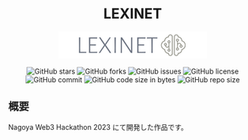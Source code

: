 <h1 align="center">LEXINET</h1>
<p align="center">
  <img src="./packages/frontend/src/assets/logo.svg" alt="callstack" width="300" />
</p>

<p align="center">
   <img src="https://img.shields.io/github/stars/calloc134/callstack?style=flat-square" alt="GitHub stars" />
    <img src="https://img.shields.io/github/forks/calloc134/callstack?style=flat-square" alt="GitHub forks" />
    <img src="https://img.shields.io/github/issues/calloc134/callstack?style=flat-square" alt="GitHub issues" />
    <img src="https://img.shields.io/github/license/calloc134/callstack?style=flat-square" alt="GitHub license" />
    <img src="https://img.shields.io/github/last-commit/calloc134/callstack?style=flat-square" alt="GitHub commit" />
    <img src="https://img.shields.io/github/languages/code-size/calloc134/callstack?style=flat-square" alt="GitHub code size in bytes" />
    <img src="https://img.shields.io/github/repo-size/calloc134/callstack?style=flat-square" alt="GitHub repo size" />

## 概要

Nagoya Web3 Hackathon 2023 にて開発した作品です。
